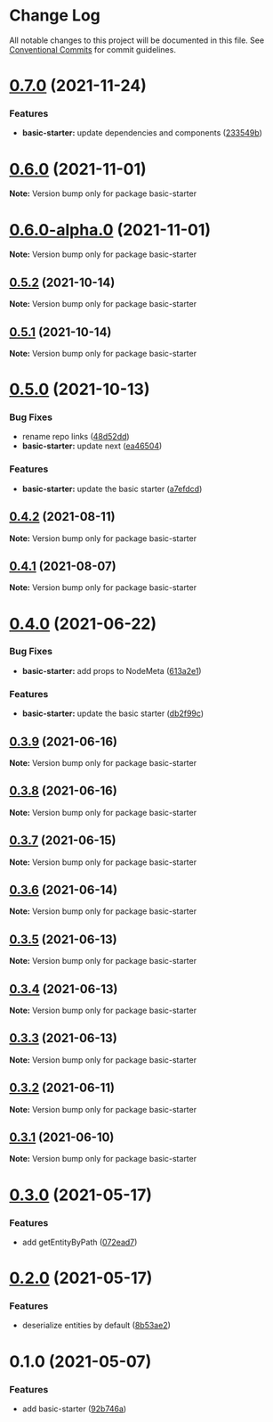 # Change Log

All notable changes to this project will be documented in this file.
See [Conventional Commits](https://conventionalcommits.org) for commit guidelines.

# [0.7.0](https://github.com/chapter-three/next-drupal/compare/basic-starter@0.6.0...basic-starter@0.7.0) (2021-11-24)


### Features

* **basic-starter:** update dependencies and components ([233549b](https://github.com/chapter-three/next-drupal/commit/233549b1c2c3f401fac9b4290dcbe53682670d2f))





# [0.6.0](https://github.com/chapter-three/next-drupal/compare/basic-starter@0.6.0-alpha.0...basic-starter@0.6.0) (2021-11-01)

**Note:** Version bump only for package basic-starter





# [0.6.0-alpha.0](https://github.com/chapter-three/next-drupal/compare/basic-starter@0.5.2...basic-starter@0.6.0-alpha.0) (2021-11-01)

**Note:** Version bump only for package basic-starter





## [0.5.2](https://github.com/chapter-three/next-drupal/compare/basic-starter@0.5.1...basic-starter@0.5.2) (2021-10-14)

**Note:** Version bump only for package basic-starter





## [0.5.1](https://github.com/chapter-three/next-drupal/compare/basic-starter@0.5.0...basic-starter@0.5.1) (2021-10-14)

**Note:** Version bump only for package basic-starter





# [0.5.0](https://github.com/chapter-three/next-drupal/compare/basic-starter@0.4.2...basic-starter@0.5.0) (2021-10-13)


### Bug Fixes

* rename repo links ([48d52dd](https://github.com/chapter-three/next-drupal/commit/48d52dde79f69396ef706d152c03670117b6a480))
* **basic-starter:** update next ([ea46504](https://github.com/chapter-three/next-drupal/commit/ea465044bec1865bab850f588e856be2fcaaf34c))


### Features

* **basic-starter:** update the basic starter ([a7efdcd](https://github.com/chapter-three/next-drupal/commit/a7efdcdf2fb38057027aad12e11e63ba21318b32))





## [0.4.2](https://github.com/chapter-three/next-drupal/compare/basic-starter@0.4.1...basic-starter@0.4.2) (2021-08-11)

**Note:** Version bump only for package basic-starter





## [0.4.1](https://github.com/chapter-three/next-drupal/compare/basic-starter@0.4.0...basic-starter@0.4.1) (2021-08-07)

**Note:** Version bump only for package basic-starter





# [0.4.0](https://github.com/chapter-three/next-drupal/compare/basic-starter@0.3.9...basic-starter@0.4.0) (2021-06-22)


### Bug Fixes

* **basic-starter:** add props to NodeMeta ([613a2e1](https://github.com/chapter-three/next-drupal/commit/613a2e1c732b2fe94538ffdd66e42d3af60d0088))


### Features

* **basic-starter:** update the basic starter ([db2f99c](https://github.com/chapter-three/next-drupal/commit/db2f99c3872a7e46cedcad66650b6f03fd645dbb))





## [0.3.9](https://github.com/chapter-three/next-drupal/compare/basic-starter@0.3.8...basic-starter@0.3.9) (2021-06-16)

**Note:** Version bump only for package basic-starter





## [0.3.8](https://github.com/chapter-three/next-drupal/compare/basic-starter@0.3.7...basic-starter@0.3.8) (2021-06-16)

**Note:** Version bump only for package basic-starter





## [0.3.7](https://github.com/chapter-three/next-drupal/compare/basic-starter@0.3.6...basic-starter@0.3.7) (2021-06-15)

**Note:** Version bump only for package basic-starter





## [0.3.6](https://github.com/chapter-three/next-drupal/compare/basic-starter@0.3.5...basic-starter@0.3.6) (2021-06-14)

**Note:** Version bump only for package basic-starter





## [0.3.5](https://github.com/chapter-three/next-drupal/compare/basic-starter@0.3.4...basic-starter@0.3.5) (2021-06-13)

**Note:** Version bump only for package basic-starter





## [0.3.4](https://github.com/chapter-three/next-drupal/compare/basic-starter@0.3.3...basic-starter@0.3.4) (2021-06-13)

**Note:** Version bump only for package basic-starter





## [0.3.3](https://github.com/chapter-three/next-drupal/compare/basic-starter@0.3.2...basic-starter@0.3.3) (2021-06-13)

**Note:** Version bump only for package basic-starter





## [0.3.2](https://github.com/chapter-three/next-drupal/compare/basic-starter@0.3.1...basic-starter@0.3.2) (2021-06-11)

**Note:** Version bump only for package basic-starter





## [0.3.1](https://github.com/chapter-three/next-drupal/compare/basic-starter@0.3.0...basic-starter@0.3.1) (2021-06-10)

**Note:** Version bump only for package basic-starter





# [0.3.0](https://github.com/chapter-three/next-drupal/compare/basic-starter@0.2.0...basic-starter@0.3.0) (2021-05-17)


### Features

* add getEntityByPath ([072ead7](https://github.com/chapter-three/next-drupal/commit/072ead7ecc3b7f158e4b81e03d17f0bf1a5b511c))





# [0.2.0](https://github.com/chapter-three/next-drupal/compare/basic-starter@0.1.0...basic-starter@0.2.0) (2021-05-17)


### Features

* deserialize entities by default ([8b53ae2](https://github.com/chapter-three/next-drupal/commit/8b53ae222717b8983568194373be04903944a032))





# 0.1.0 (2021-05-07)


### Features

* add basic-starter ([92b746a](https://github.com/chapter-three/next-drupal/commit/92b746aef6b59d893cb3c2f49d35d7dcc733c7c8))

